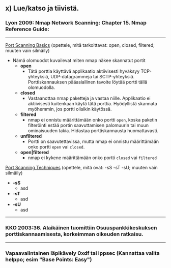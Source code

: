 ## x) Lue/katso ja tiivistä.

### Lyon 2009: Nmap Network Scanning: Chapter 15. Nmap Reference Guide:
***
[Port Scanning Basics](https://nmap.org/book/man-port-scanning-basics.html) (opettele, mitä tarkoittavat: open, closed, filtered; muuten vain silmäily)
- Nämä olomuodot kuvailevat miten nmap näkee skannatut portit
  - **open**
    - Tätä porttia käyttävä applikaatio aktiivisesti hyväksyy TCP-yhteyksiä, UDP-datagrammeja tai SCTP-yhteyksiä. Porttiskannauksen pääasiallinen tavoite löytää portti tällä olomuodolla.
  - **closed**
    - Vastaanottaa nmap paketteja ja vastaa niille. Applikaatio ei aktiivisesti kuitenkaan käytä tätä porttia. Hyödyllistä skannata myöhemmin, jos portti olisikin käytössä.
  - **filtered**
    - nmap ei onnistu määrittämään onko portti `open`, koska paketin filteröinti estää portin saavuttamisen palomuurin tai muun ominaisuuden takia. Hidastaa porttiskannausta huomattavasti.
  - **unfiltered**
    - Portti on saavutettavissa, mutta nmap ei onnistu määrittämään onko portti `open` vai `closed`.
  - **open|filtered**
    - nmap ei kykene määrittämään onko portti `closed` vai `filtered`

[Port Scanning Techniques](https://nmap.org/book/man-port-scanning-techniques.html) (opettele, mitä ovat: -sS -sT -sU; muuten vain silmäily)
- **-sS**
  - asd
- **-sT**
  - asd
- **-sU**
  - asd

***
### KKO 2003:36. Alaikäinen tuomittiin Osuuspankkikeskuksen porttiskannaamisesta, korkeimman oikeuden ratkaisu.

***
### Vapaavalintainen läpikävely 0xdf tai ippsec (Kannattaa valita helppo; esim "Base Points: Easy")
